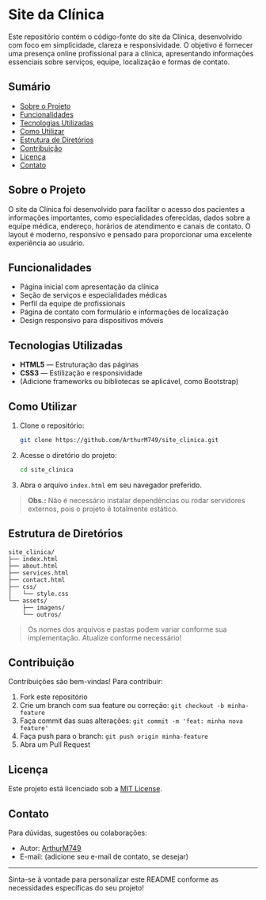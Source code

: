 # Site da Clínica

Este repositório contém o código-fonte do site da Clínica, desenvolvido com foco em simplicidade, clareza e responsividade. O objetivo é fornecer uma presença online profissional para a clínica, apresentando informações essenciais sobre serviços, equipe, localização e formas de contato.

## Sumário

- [Sobre o Projeto](#sobre-o-projeto)
- [Funcionalidades](#funcionalidades)
- [Tecnologias Utilizadas](#tecnologias-utilizadas)
- [Como Utilizar](#como-utilizar)
- [Estrutura de Diretórios](#estrutura-de-diretórios)
- [Contribuição](#contribuição)
- [Licença](#licença)
- [Contato](#contato)

## Sobre o Projeto

O site da Clínica foi desenvolvido para facilitar o acesso dos pacientes a informações importantes, como especialidades oferecidas, dados sobre a equipe médica, endereço, horários de atendimento e canais de contato. O layout é moderno, responsivo e pensado para proporcionar uma excelente experiência ao usuário.

## Funcionalidades

- Página inicial com apresentação da clínica
- Seção de serviços e especialidades médicas
- Perfil da equipe de profissionais
- Página de contato com formulário e informações de localização
- Design responsivo para dispositivos móveis

## Tecnologias Utilizadas

- **HTML5** — Estruturação das páginas
- **CSS3** — Estilização e responsividade
- (Adicione frameworks ou bibliotecas se aplicável, como Bootstrap)

## Como Utilizar

1. Clone o repositório:
    ```bash
    git clone https://github.com/ArthurM749/site_clinica.git
    ```
2. Acesse o diretório do projeto:
    ```bash
    cd site_clinica
    ```
3. Abra o arquivo `index.html` em seu navegador preferido.

> **Obs.:** Não é necessário instalar dependências ou rodar servidores externos, pois o projeto é totalmente estático.

## Estrutura de Diretórios

```
site_clinica/
├── index.html
├── about.html
├── services.html
├── contact.html
├── css/
│   └── style.css
└── assets/
    ├── imagens/
    └── outros/
```

> Os nomes dos arquivos e pastas podem variar conforme sua implementação. Atualize conforme necessário!

## Contribuição

Contribuições são bem-vindas! Para contribuir:

1. Fork este repositório
2. Crie um branch com sua feature ou correção: `git checkout -b minha-feature`
3. Faça commit das suas alterações: `git commit -m 'feat: minha nova feature'`
4. Faça push para o branch: `git push origin minha-feature`
5. Abra um Pull Request

## Licença

Este projeto está licenciado sob a [MIT License](LICENSE).

## Contato

Para dúvidas, sugestões ou colaborações:

- Autor: [ArthurM749](https://github.com/ArthurM749)
- E-mail: (adicione seu e-mail de contato, se desejar)

---

Sinta-se à vontade para personalizar este README conforme as necessidades específicas do seu projeto!
